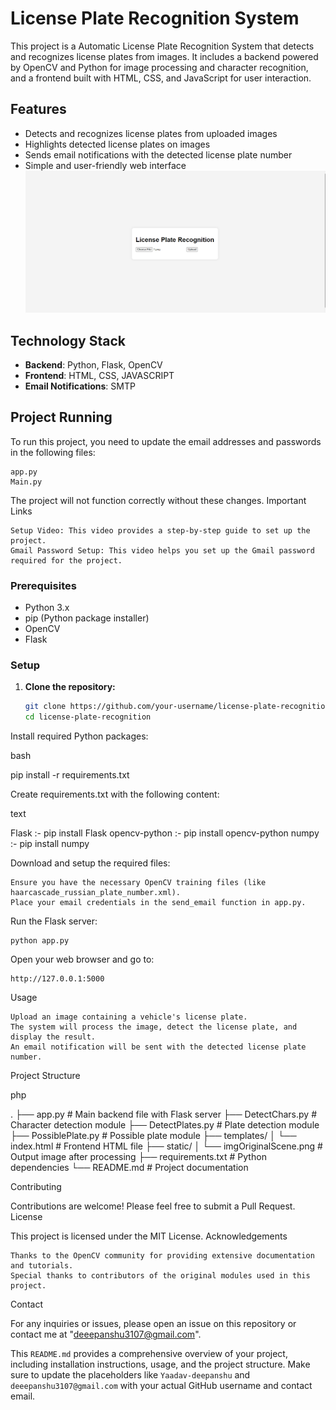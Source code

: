 # License Plate Recognition System

This project is a Automatic License Plate Recognition System that detects and recognizes license plates from images. It includes a backend powered by OpenCV and Python for image processing and character recognition, and a frontend built with HTML, CSS, and JavaScript for user interaction.


## Features

- Detects and recognizes license plates from uploaded images
- Highlights detected license plates on images
- Sends email notifications with the detected license plate number
- Simple and user-friendly web interface
![alt text](Github.png)
## Technology Stack

- **Backend**: Python, Flask, OpenCV
- **Frontend**: HTML, CSS, JAVASCRIPT
- **Email Notifications**: SMTP

## Project Running

To run this project, you need to update the email addresses and passwords in the following files:

    app.py
    Main.py

The project will not function correctly without these changes.
Important Links

    Setup Video: This video provides a step-by-step guide to set up the project.
    Gmail Password Setup: This video helps you set up the Gmail password required for the project.


### Prerequisites

- Python 3.x
- pip (Python package installer)
- OpenCV
- Flask

### Setup

1. **Clone the repository:**

   ```bash
   git clone https://github.com/your-username/license-plate-recognition.git
   cd license-plate-recognition


Install required Python packages:

bash

pip install -r requirements.txt

Create requirements.txt with the following content:

text

Flask :- pip install Flask
opencv-python :- pip install opencv-python
numpy :- pip install numpy

Download and setup the required files:

    Ensure you have the necessary OpenCV training files (like haarcascade_russian_plate_number.xml).
    Place your email credentials in the send_email function in app.py.

Run the Flask server:

    python app.py

Open your web browser and go to:

    http://127.0.0.1:5000

Usage

    Upload an image containing a vehicle's license plate.
    The system will process the image, detect the license plate, and display the result.
    An email notification will be sent with the detected license plate number.

Project Structure

php

.
├── app.py                     # Main backend file with Flask server
├── DetectChars.py             # Character detection module
├── DetectPlates.py            # Plate detection module
├── PossiblePlate.py           # Possible plate module
├── templates/
│   └── index.html             # Frontend HTML file
├── static/
│   └── imgOriginalScene.png   # Output image after processing
├── requirements.txt           # Python dependencies
└── README.md                  # Project documentation

Contributing

Contributions are welcome! Please feel free to submit a Pull Request.
License

This project is licensed under the MIT License.
Acknowledgements

    Thanks to the OpenCV community for providing extensive documentation and tutorials.
    Special thanks to contributors of the original modules used in this project.

Contact

For any inquiries or issues, please open an issue on this repository or contact me at "deeepanshu3107@gmail.com".


This `README.md` provides a comprehensive overview of your project, including installation instructions, usage, and the project structure. Make sure to update the placeholders like `Yaadav-deepanshu` and `deeepanshu3107@gmail.com` with your actual GitHub username and contact email.

